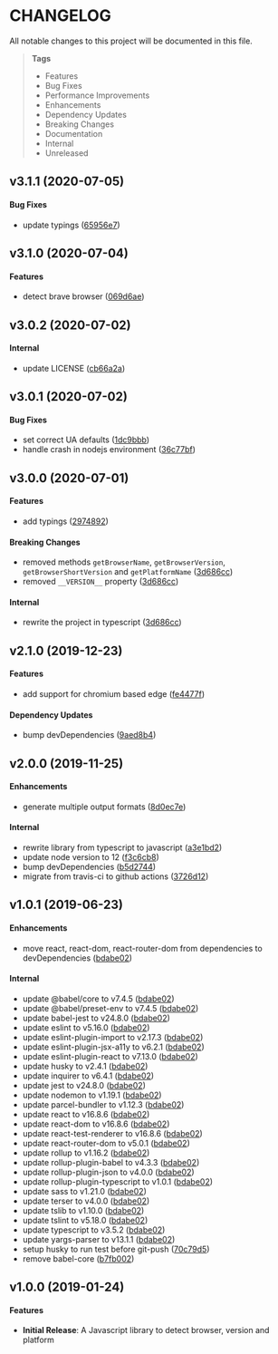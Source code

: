 # CHANGELOG

All notable changes to this project will be documented in this file.

> **Tags**
>
> - Features
> - Bug Fixes
> - Performance Improvements
> - Enhancements
> - Dependency Updates
> - Breaking Changes
> - Documentation
> - Internal
> - Unreleased

## v3.1.1 (2020-07-05)

#### Bug Fixes

- update typings ([65956e7](https://github.com/sibiraj-s/browser-dtector/commit/65956e7))

## v3.1.0 (2020-07-04)

#### Features

- detect brave browser ([069d6ae](https://github.com/sibiraj-s/browser-dtector/commit/069d6ae))

## v3.0.2 (2020-07-02)

#### Internal

- update LICENSE ([cb66a2a](https://github.com/sibiraj-s/browser-dtector/commit/cb66a2a))

## v3.0.1 (2020-07-02)

#### Bug Fixes

- set correct UA defaults ([1dc9bbb](https://github.com/sibiraj-s/browser-dtector/commit/1dc9bbb))
- handle crash in nodejs environment ([36c77bf](https://github.com/sibiraj-s/browser-dtector/commit/36c77bf))

## v3.0.0 (2020-07-01)

#### Features

- add typings ([2974892](https://github.com/sibiraj-s/browser-dtector/commit/2974892))

#### Breaking Changes

- removed methods `getBrowserName`, `getBrowserVersion`, `getBrowserShortVersion` and `getPlatformName` ([3d686cc](https://github.com/sibiraj-s/browser-dtector/commit/3d686cc))
- removed `__VERSION__` property ([3d686cc](https://github.com/sibiraj-s/browser-dtector/commit/3d686cc))

#### Internal

- rewrite the project in typescript ([3d686cc](https://github.com/sibiraj-s/browser-dtector/commit/3d686cc))

## v2.1.0 (2019-12-23)

#### Features

- add support for chromium based edge ([fe4477f](https://github.com/sibiraj-s/browser-dtector/commit/fe4477f))

#### Dependency Updates

- bump devDependencies ([9aed8b4](https://github.com/sibiraj-s/browser-dtector/commit/9aed8b4))

## v2.0.0 (2019-11-25)

#### Enhancements

- generate multiple output formats ([8d0ec7e](https://github.com/sibiraj-s/browser-dtector/commit/8d0ec7e))

#### Internal

- rewrite library from typescript to javascript ([a3e1bd2](https://github.com/sibiraj-s/browser-dtector/commit/a3e1bd2))
- update node version to 12 ([f3c6cb8](https://github.com/sibiraj-s/browser-dtector/commit/f3c6cb8))
- bump devDependencies ([b5d2744](https://github.com/sibiraj-s/browser-dtector/commit/b5d2744))
- migrate from travis-ci to github actions ([3726d12](https://github.com/sibiraj-s/browser-dtector/commit/3726d12))

## v1.0.1 (2019-06-23)

#### Enhancements

- move react, react-dom, react-router-dom from dependencies to devDependencies ([bdabe02](https://github.com/sibiraj-s/browser-dtector/commit/bdabe02))

#### Internal

- update @babel/core to v7.4.5 ([bdabe02](https://github.com/sibiraj-s/browser-dtector/commit/bdabe02))
- update @babel/preset-env to v7.4.5 ([bdabe02](https://github.com/sibiraj-s/browser-dtector/commit/bdabe02))
- update babel-jest to v24.8.0 ([bdabe02](https://github.com/sibiraj-s/browser-dtector/commit/bdabe02))
- update eslint to v5.16.0 ([bdabe02](https://github.com/sibiraj-s/browser-dtector/commit/bdabe02))
- update eslint-plugin-import to v2.17.3 ([bdabe02](https://github.com/sibiraj-s/browser-dtector/commit/bdabe02))
- update eslint-plugin-jsx-a11y to v6.2.1 ([bdabe02](https://github.com/sibiraj-s/browser-dtector/commit/bdabe02))
- update eslint-plugin-react to v7.13.0 ([bdabe02](https://github.com/sibiraj-s/browser-dtector/commit/bdabe02))
- update husky to v2.4.1 ([bdabe02](https://github.com/sibiraj-s/browser-dtector/commit/bdabe02))
- update inquirer to v6.4.1 ([bdabe02](https://github.com/sibiraj-s/browser-dtector/commit/bdabe02))
- update jest to v24.8.0 ([bdabe02](https://github.com/sibiraj-s/browser-dtector/commit/bdabe02))
- update nodemon to v1.19.1 ([bdabe02](https://github.com/sibiraj-s/browser-dtector/commit/bdabe02))
- update parcel-bundler to v1.12.3 ([bdabe02](https://github.com/sibiraj-s/browser-dtector/commit/bdabe02))
- update react to v16.8.6 ([bdabe02](https://github.com/sibiraj-s/browser-dtector/commit/bdabe02))
- update react-dom to v16.8.6 ([bdabe02](https://github.com/sibiraj-s/browser-dtector/commit/bdabe02))
- update react-test-renderer to v16.8.6 ([bdabe02](https://github.com/sibiraj-s/browser-dtector/commit/bdabe02))
- update react-router-dom to v5.0.1 ([bdabe02](https://github.com/sibiraj-s/browser-dtector/commit/bdabe02))
- update rollup to v1.16.2 ([bdabe02](https://github.com/sibiraj-s/browser-dtector/commit/bdabe02))
- update rollup-plugin-babel to v4.3.3 ([bdabe02](https://github.com/sibiraj-s/browser-dtector/commit/bdabe02))
- update rollup-plugin-json to v4.0.0 ([bdabe02](https://github.com/sibiraj-s/browser-dtector/commit/bdabe02))
- update rollup-plugin-typescript to v1.0.1 ([bdabe02](https://github.com/sibiraj-s/browser-dtector/commit/bdabe02))
- update sass to v1.21.0 ([bdabe02](https://github.com/sibiraj-s/browser-dtector/commit/bdabe02))
- update terser to v4.0.0 ([bdabe02](https://github.com/sibiraj-s/browser-dtector/commit/bdabe02))
- update tslib to v1.10.0 ([bdabe02](https://github.com/sibiraj-s/browser-dtector/commit/bdabe02))
- update tslint to v5.18.0 ([bdabe02](https://github.com/sibiraj-s/browser-dtector/commit/bdabe02))
- update typescript to v3.5.2 ([bdabe02](https://github.com/sibiraj-s/browser-dtector/commit/bdabe02))
- update yargs-parser to v13.1.1 ([bdabe02](https://github.com/sibiraj-s/browser-dtector/commit/bdabe02))
- setup husky to run test before git-push ([70c79d5](https://github.com/sibiraj-s/browser-dtector/commit/70c79d5))
- remove babel-core ([b7fb002](https://github.com/sibiraj-s/browser-dtector/commit/b7fb002))

## v1.0.0 (2019-01-24)

#### Features

- **Initial Release**: A Javascript library to detect browser, version and platform
